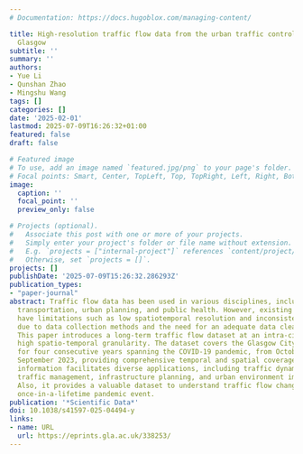 ```yaml
---
# Documentation: https://docs.hugoblox.com/managing-content/

title: High-resolution traffic flow data from the urban traffic control system in
  Glasgow
subtitle: ''
summary: ''
authors:
- Yue Li
- Qunshan Zhao
- Mingshu Wang
tags: []
categories: []
date: '2025-02-01'
lastmod: 2025-07-09T16:26:32+01:00
featured: false
draft: false

# Featured image
# To use, add an image named `featured.jpg/png` to your page's folder.
# Focal points: Smart, Center, TopLeft, Top, TopRight, Left, Right, BottomLeft, Bottom, BottomRight.
image:
  caption: ''
  focal_point: ''
  preview_only: false

# Projects (optional).
#   Associate this post with one or more of your projects.
#   Simply enter your project's folder or file name without extension.
#   E.g. `projects = ["internal-project"]` references `content/project/deep-learning/index.md`.
#   Otherwise, set `projects = []`.
projects: []
publishDate: '2025-07-09T15:26:32.286293Z'
publication_types:
- "paper-journal"
abstract: Traffic flow data has been used in various disciplines, including geography,
  transportation, urban planning, and public health. However, existing datasets often
  have limitations such as low spatiotemporal resolution and inconsistent quality
  due to data collection methods and the need for an adequate data cleaning process.
  This paper introduces a long-term traffic flow dataset at an intra-city scale with
  high spatio-temporal granularity. The dataset covers the Glasgow City Council area
  for four consecutive years spanning the COVID-19 pandemic, from October 2019 to
  September 2023, providing comprehensive temporal and spatial coverage. Such detailed
  information facilitates diverse applications, including traffic dynamic analysis,
  traffic management, infrastructure planning, and urban environment improvement.
  Also, it provides a valuable dataset to understand traffic flow change during a
  once-in-a-lifetime pandemic event.
publication: '*Scientific Data*'
doi: 10.1038/s41597-025-04494-y
links:
- name: URL
  url: https://eprints.gla.ac.uk/338253/
---
```

